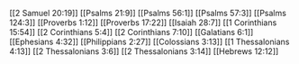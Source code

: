 [[2 Samuel 20:19]]
[[Psalms 21:9]]
[[Psalms 56:1]]
[[Psalms 57:3]]
[[Psalms 124:3]]
[[Proverbs 1:12]]
[[Proverbs 17:22]]
[[Isaiah 28:7]]
[[1 Corinthians 15:54]]
[[2 Corinthians 5:4]]
[[2 Corinthians 7:10]]
[[Galatians 6:1]]
[[Ephesians 4:32]]
[[Philippians 2:27]]
[[Colossians 3:13]]
[[1 Thessalonians 4:13]]
[[2 Thessalonians 3:6]]
[[2 Thessalonians 3:14]]
[[Hebrews 12:12]]
